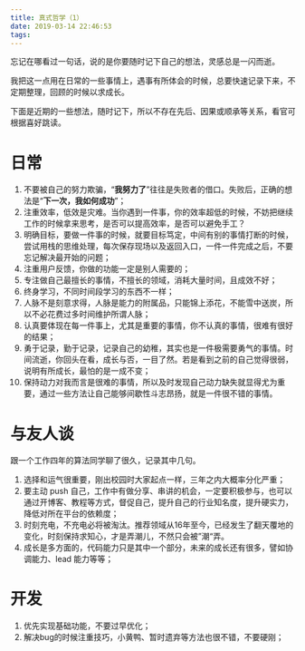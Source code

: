 ```yaml
---
title: 真式哲学（1）
date: 2019-03-14 22:46:53
tags:
---
```


忘记在哪看过一句话，说的是你要随时记下自己的想法，灵感总是一闪而逝。

我把这一点用在日常的一些事情上，遇事有所体会的时候，总要快速记录下来，不定期整理，回顾的时候以求成长。

下面是近期的一些想法，随时记下，所以不存在先后、因果或顺承等关系，看官可根据喜好跳读。

<!-- more -->

# 日常

1. 不要被自己的努力欺骗，“**我努力了**”往往是失败者的借口。失败后，正确的想法是“**下一次，我如何成功**”；
2. 注重效率，低效是灾难。当你遇到一件事，你的效率超低的时候，不妨把继续工作的时候拿来思考，是否可以提高效率，是否可以避免手工？
3. 明确目标，要做一件事的时候，就要目标笃定，中间有别的事情打断的时候，尝试用栈的思维处理，每次保存现场以及返回入口，一件一件完成之后，不要忘记解决最开始的问题；
4. 注重用户反馈，你做的功能一定是别人需要的；
5. 专注做自己最擅长的事情，不擅长的领域，消耗大量时间，且成效不好；
6. 终身学习，不同时间段学习的东西不一样；
7. 人脉不是刻意求得，人脉是能力的附属品，只能锦上添花，不能雪中送炭，所以不必花费过多时间维护所谓人脉；
8. 认真要体现在每一件事上，尤其是重要的事情，你不认真的事情，很难有很好的结果；
9. 勇于记录，勤于记录，记录自己的幼稚，其实也是一件极需要勇气的事情。时间流逝，你回头在看，成长与否，一目了然。若是看到之前的自己觉得很弱，说明有所成长，最怕的是一成不变；
10. 保持动力对我而言是很难的事情，所以及时发现自己动力缺失就显得尤为重要，通过一些方法让自己能够间歇性斗志昂扬，就是一件很不错的事情。

# 与友人谈

跟一个工作四年的算法同学聊了很久，记录其中几句。

1. 选择和运气很重要，刚出校园时大家起点一样，三年之内大概率分化严重；
2. 要主动 push 自己，工作中有做分享、串讲的机会，一定要积极参与，也可以通过开博客、教程等方式，督促自己，提升自己的行业知名度，提升硬实力，降低对所在平台的依赖度；
4. 时刻充电，不充电必将被淘汰。推荐领域从16年至今，已经发生了翻天覆地的变化，时刻保持求知心，才是弄潮儿，不然只会被”潮“弄。
5. 成长是多方面的，代码能力只是其中一个部分，未来的成长还有很多，譬如协调能力、lead 能力等等；


# 开发

1. 优先实现基础功能，不要过早优化；
2. 解决bug的时候注重技巧，小黄鸭、暂时遗弃等方法也很不错，不要硬刚；

